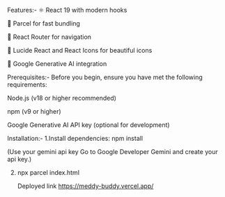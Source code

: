 Features:-
⚛️ React 19 with modern hooks

🚀 Parcel for fast bundling

🧭 React Router for navigation

🎨 Lucide React and React Icons for beautiful icons

🤖 Google Generative AI integration

Prerequisites:-
Before you begin, ensure you have met the following requirements:

Node.js (v18 or higher recommended)

npm (v9 or higher)

Google Generative AI API key (optional for development)

Installation:-
1.Install dependencies:
   npm install
   
   (Use your gemini api key 
   Go to Google Developer Gemini and create your api key.)
   
2. npx parcel index.html


   Deployed link
   https://meddy-buddy.vercel.app/
